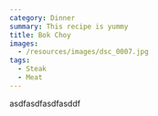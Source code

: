 ```yaml
---
category: Dinner
summary: This recipe is yummy
title: Bok Choy
images:
  - /resources/images/dsc_0007.jpg
tags:
  - Steak
  - Meat
---
```

asdfasdfasdfasddf